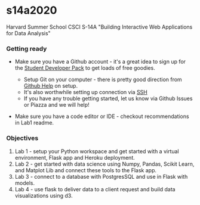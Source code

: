 # s14a2020
Harvard Summer School CSCI S-14A "Building Interactive Web Applications for Data Analysis"

### Getting ready
+ Make sure you have a Github account - it's a great idea to sign up for the [Student Developer Pack](https://education.github.com/pack) to get loads of free goodies.
    
    + Setup Git on your computer - there is pretty good direction from [Github Help](https://help.github.com/en/github/getting-started-with-github/set-up-git) on setup.
    + It's also worthwhile setting up connection via [SSH](https://help.github.com/en/github/authenticating-to-github/connecting-to-github-with-ssh)
    + If you have any trouble getting started, let us know via Github Issues or Piazza and we will help!
    
+ Make sure you have a code editor or IDE - checkout recommendations in Lab1 readme.

### Objectives

1. Lab 1 - setup your Python workspace and get started with a virtual environment, Flask app and Heroku deployment.
2. Lab 2 - get started with data science using Numpy, Pandas, Scikit Learn, and Matplot Lib and connect these tools to the Flask app.
3. Lab 3 - connect to a database with PostgresSQL and use in Flask with models.
4. Lab 4 - use flask to deliver data to a client request and build data visualizations using d3.

